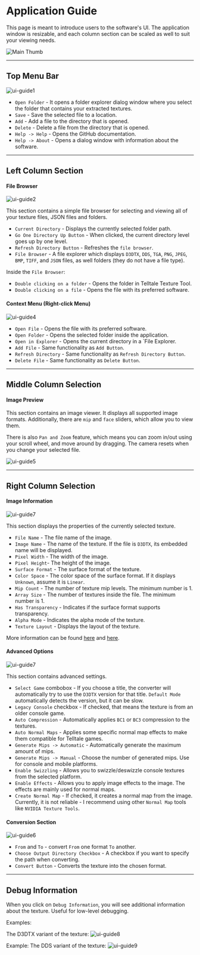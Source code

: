 # Application Guide

This page is meant to introduce users to the software's UI. The application window is resizable, and each column section can be scaled as well to suit your viewing needs.

![Main Thumb](/Docs/tutorial-screenshots/mainThumb.png)

---
## Top Menu Bar

![ui-guide1](/Docs/application_guide/top_menu_bar.png)

- `Open Folder` - It opens a folder explorer dialog window where you select the folder that contains your extracted textures.
- `Save` - Save the selected file to a location.
- `Add` - Add a file to the directory that is opened.
- `Delete` - Delete a file from the directory that is opened.
- `Help -> Help` - Opens the GitHub documentation.
- `Help -> About` - Opens a dialog window with information about the software.

---
## Left Column Section

#### File Browser
![ui-guide2](/Docs/application_guide/file_browser.png)

This section contains a simple file browser for selecting and viewing all of your texture files, JSON files and folders.
- `Current Directory` - Displays the currently selected folder path.
- `Go One Directory Up Button` - When clicked, the current directory level goes up by one level.
- `Refresh Directory Button` - Refreshes the `file browser`.
- `File Browser`  - A file explorer which displays `D3DTX`, `DDS`, `TGA`, `PNG`, `JPEG`, `BMP`, `TIFF`, and `JSON` files, as well folders (they do not have a file type). 

Inside the `File Browser`:
- `Double clicking on a folder` - Opens the folder in Telltale Texture Tool.
- `Double clicking on a file` - Opens the file with its preferred software.

#### Context Menu (Right-click Menu)
![ui-guide4](/Docs/application_guide/context_menu.png)

- `Open File` - Opens the file with its preferred software.
- `Open Folder` - Opens the selected folder inside the application.
- `Open in Explorer` - Opens the current directory in a `File Explorer.
- `Add File` - Same functionality as `Add Button`.
- `Refresh Directory` - Same functionality as `Refresh Directory Button`.
- `Delete File` - Same functionality as `Delete Button`.


---
## Middle Column Selection

#### Image Preview

This section contains an image viewer. It displays all supported image formats. Additionally, there are `mip` and `face` sliders, which allow you to view them.

There is also `Pan and Zoom` feature, which means you can zoom in/out using your scroll wheel, and move around by dragging. The camera resets when you change your selected file.

![ui-guide5](/Docs/application_guide/image_preview.png)

---
## Right Column Selection

#### Image Information
![ui-guide7](/Docs/application_guide/image_information.png)

This section displays the properties of the currently selected texture.

- `File Name` - The file name of the image.
- `Image Name` - The name of the texture. If the file is `D3DTX`, its embedded name will be displayed.
- `Pixel Width` - The width of the image.
- `Pixel Height`- The height of the image.
- `Surface Format` - The surface format of the texture.
- `Color Space` - The color space of the surface format. If it displays `Unknown`, assume it is `Linear`.
- `Mip Count` - The number of texture mip levels. The minimum number is 1.
- `Array Size` - The number of textures inside the file. The minimum number is 1.
- `Has Transparency` - Indicates if the surface format supports transparency.
- `Alpha Mode` - Indicates the alpha mode of the texture.
- `Texture Layout` - Displays the layout of the texture.

More information can be found [here](/Docs/articles/textures.md) and [here](/Docs/articles/surfaces.md).

#### Advanced Options
![ui-guide7](/Docs/application_guide/advanced_options.png)

This section contains advanced settings.

- `Select Game` combobox - If you choose a title, the converter will automatically try to use the `D3DTX` version for that title. `Default Mode` automatically detects the version, but it can be slow.
- `Legacy Console` checkbox - If checked, that means the texture is from an older console game.
- `Auto Compression` - Automatically applies `BC1` or `BC3` compression to the textures.
- `Auto Normal Maps` - Applies some specific normal map effects to make them compatible for Telltale games.
- `Generate Mips -> Automatic` - Automatically generate the maximum amount of mips.
- `Generate Mips -> Manual` - Choose the number of generated mips. Use for console and mobile platforms.
- `Enable Swizzling` - Allows you to swizzle/deswizzle console textures from the selected platform.
- `Enable Effects` - Allows you to apply image effects to the image. The effects are mainly used for normal maps.
- `Create Normal Map` - If checked, it creates a normal map from the image. Currently, it is not reliable - I recommend using other `Normal Map` tools like `NVIDIA Texture Tools`.

#### Conversion Section
![ui-guide6](/Docs/application_guide/conversion_panel.png)
- `From` and `To` - convert `From` one format `To` another.
- `Choose Output Directory Checkbox` - A checkbox if you want to specify the path when converting.
- `Convert Button` - Converts the texture into the chosen format.

---
## Debug Information
When you click on `Debug Information`, you will see additional information about the texture. Useful for low-level debugging.

Examples:

The D3DTX variant of the texture:
![ui-guide8](/Docs/application_guide/debug_information_d3dtx.png)

Example: The DDS variant of the texture:
![ui-guide9](/Docs/application_guide/debug_information_dds.png)
